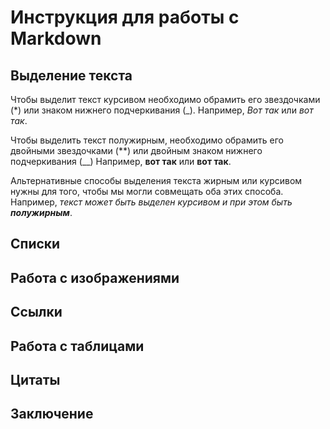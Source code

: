 # Инструкция для работы с Markdown

## Выделение текста

Чтобы выделит текст курсивом необходимо обрамить его звездочками (*) или знаком нижнего подчеркивания (_). Например, *Вот так* или _вот так_. 

Чтобы выделить текст полужирным, необходимо обрамить его двойными звездочками (**) или двойным знаком нижнего подчеркивания (__) Например, **вот так** или __вот так__. 

Альтернативные способы выделения текста жирным или курсивом нужны  для того, чтобы мы могли совмещать оба этих способа.  Например, _текст может быть выделен курсивом и при этом быть **полужирным**_.   

## Списки

## Работа с изображениями

## Ссылки

## Работа с таблицами

## Цитаты

## Заключение
